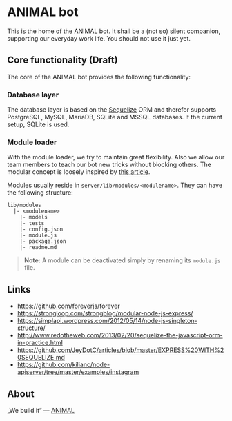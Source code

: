 # ANIMAL bot

This is the home of the ANIMAL bot. It shall be a (not so) silent companion, supporting our everyday work life.
You should not use it just yet.

## Core functionality (Draft)

The core of the ANIMAL bot provides the following functionality:

### Database layer

The database layer is based on the [Sequelize](http://docs.sequelizejs.com/en/latest/) ORM and therefor supports
PostgreSQL, MySQL, MariaDB, SQLite and MSSQL databases. It the current setup, SQLite is used.

### Module loader

With the module loader, we try to maintain great flexibility. Also we allow our team members to
teach our bot new tricks without blocking others. The modular concept is loosely inspired by [this article](https://strongloop.com/strongblog/modular-node-js-express/).

Modules usually reside in `server/lib/modules/<modulename>`.
They can have the following structure:

```
lib/modules
  |- <modulename>
	|- models
	|- tests
    |- config.json
	|- module.js
	|- package.json
    |- readme.md
```

> __Note:__ A module can be deactivated simply by renaming its `module.js` file.

## Links

- https://github.com/foreverjs/forever
- https://strongloop.com/strongblog/modular-node-js-express/
- https://simplapi.wordpress.com/2012/05/14/node-js-singleton-structure/
- http://www.redotheweb.com/2013/02/20/sequelize-the-javascript-orm-in-practice.html
- https://github.com/JeyDotC/articles/blob/master/EXPRESS%20WITH%20SEQUELIZE.md
- https://github.com/kilianc/node-apiserver/tree/master/examples/instagram


## About

„We build it“ — [ANIMAL](http://animal.at)